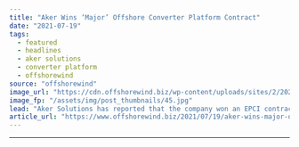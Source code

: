 ```yaml
---
title: "Aker Wins ‘Major’ Offshore Converter Platform Contract"
date: "2021-07-19"
tags: 
  - featured
  - headlines
  - aker solutions
  - converter platform
  - offshorewind
source: "offshorewind"
image_url: "https://cdn.offshorewind.biz/wp-content/uploads/sites/2/2021/07/19162003/RWE_Nordsee-Ost-substation.jpg"
image_fp: "/assets/img/post_thumbnails/45.jpg"
lead: "Aker Solutions has reported that the company won an EPCI contract for an offshore"
article_url: "https://www.offshorewind.biz/2021/07/19/aker-wins-major-offshore-converter-platform-contract/"
---
```


---
